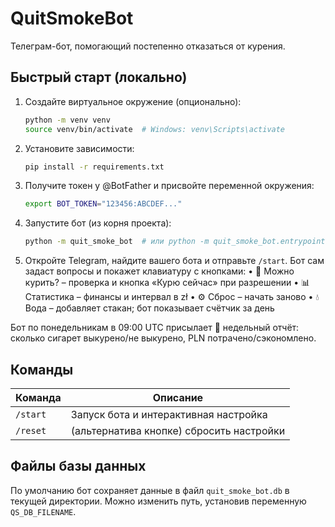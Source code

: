 # QuitSmokeBot

Телеграм-бот, помогающий постепенно отказаться от курения.

## Быстрый старт (локально)

1. Создайте виртуальное окружение (опционально):
   ```bash
   python -m venv venv
   source venv/bin/activate  # Windows: venv\Scripts\activate
   ```
2. Установите зависимости:
   ```bash
   pip install -r requirements.txt
   ```
3. Получите токен у @BotFather и присвойте переменной окружения:
   ```bash
   export BOT_TOKEN="123456:ABCDEF..."
   ```
4. Запустите бот (из корня проекта):
   ```bash
   python -m quit_smoke_bot  # или python -m quit_smoke_bot.entrypoints.bot_main
   ```
5. Откройте Telegram, найдите вашего бота и отправьте `/start`. Бот сам задаст вопросы и покажет клавиатуру с кнопками:
   • 🚬 Можно курить? – проверка и кнопка «Курю сейчас» при разрешении
   • 📊 Статистика – финансы и интервал в zł
   • ⚙️ Сброс – начать заново
   • 💧 Вода – добавляет стакан; бот показывает счётчик за день

Бот по понедельникам в 09:00 UTC присылает 📅 недельный отчёт: сколько сигарет выкурено/не выкурено, PLN потрачено/сэкономлено.

## Команды
| Команда     | Описание |
|-------------|----------|
| `/start`    | Запуск бота и интерактивная настройка |
| `/reset`    | (альтернатива кнопке) сбросить настройки |

## Файлы базы данных
По умолчанию бот сохраняет данные в файл `quit_smoke_bot.db` в текущей директории. Можно изменить путь, установив переменную `QS_DB_FILENAME`. 